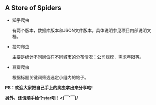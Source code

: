 A Store of Spiders
------

- 知乎爬虫

    有两个版本，数据库版本和JSON文件版本。具体说明参见项目内部说明文档。

- 拉勾爬虫

    主要是统计不同岗位在不同城市的分布情况：公司规模，需求年限等。

- 豆瓣爬虫

    根据标题关键词筛选选定小组内的帖子。

**PS：欢迎大家把自己手上的爬虫拿出来分享哈!**

**另外，还请顺手给个star呗！<(￣ˇ￣)/**
